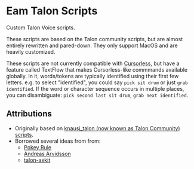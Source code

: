 # Eam Talon Scripts

Custom Talon Voice scripts.

These scripts are based on the Talon community scripts, but are almost entirely rewritten and
pared-down. They only support MacOS and are heavily customized.

These scripts are not currently compatible with
[Cursorless](https://github.com/cursorless-dev/cursorless/tree/main), but have a feature called
TextFlow that makes Cursorless-like commmands available globally. In it, words/tokens are typically
identified using their first few letters. e.g. to select "identified", you could say `pick sit drum`
or just `grab identified`. If the word or character sequence occurs in multiple places, you can
disambiguate: `pick second last sit drum`, `grab next identified`.

## Attributions

- Originally based on [knausj_talon (now known as Talon Community) scripts](https://github.com/talonhub/community).
- Borrowed several ideas from from:
  - [Pokey Rule](https://github.com/pokey/pokey_talon)
  - [Andreas Arvidsson](https://github.com/AndreasArvidsson/andreas-talon)
  - [talon-axkit](https://github.com/phillco/talon-axkit)

